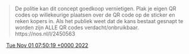 > De politie kan dit concept goedkoop vernietigen\. Plak je eigen QR codes op willekeurige plaatsen over de QR code op de sticker en reken kopers in\. Als het publiek weet dat de kans bestaat gesnapt te worden zijn ALLE QR codes verdacht/onbruikbaar\. https://nos\.nl/l/2450563

<img src="../../media/tweet.ico" width="12" /> [Tue Nov 01 07:50:19 +0000 2022](https://twitter.com/DromerDenker/status/1587351314182422528)